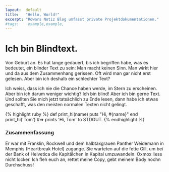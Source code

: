 ```yaml
---
layout:  default
title:   "Hello, World!"
excerpt: "Rowars Notiz Blog umfasst private Projektdokumentationen."
#tags:    example,example,
---
```


# Ich bin Blindtext.
Von Geburt an. Es hat lange gedauert, bis ich begriffen habe, was es bedeutet, ein blinder Text zu sein: Man macht keinen Sinn. Man wirkt hier und da aus dem Zusammenhang gerissen. Oft wird man gar nicht erst gelesen. Aber bin ich deshalb ein schlechter Text?

Ich weiss, dass ich nie die Chance haben werde, im Stern zu erscheinen. Aber bin ich darum weniger wichtig? Ich bin blind! Aber ich bin gerne Text. Und sollten Sie mich jetzt tatsächlich zu Ende lesen, dann habe ich etwas geschafft, was den meisten normalen Texten nicht gelingt.
	
{% highlight ruby %}
def print_hi(name)
  puts "Hi, #{name}"
end
print_hi('Tom')
#=> prints 'Hi, Tom' to STDOUT.
{% endhighlight %}
  
  
### Zusammenfassung
Er war mit Franklin, Rockwell und dem halbtaxgrauen Panther Weidemann in Memphis (Heartbreak Hotel) zugange. Sie warteten auf die fette Gill, um bei der Bank of Helvetica die Kapitälchen in Kapital umzuwandeln. Oxmox liess nicht locker. Ich fleh euch an, rettet meine Copy, gebt meinem Body nochn Durchschuss!